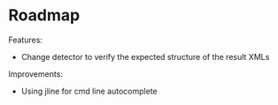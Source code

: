 Roadmap
=======

Features:
* Change detector to verify the expected structure of the result XMLs

Improvements:
* Using jline for cmd line autocomplete